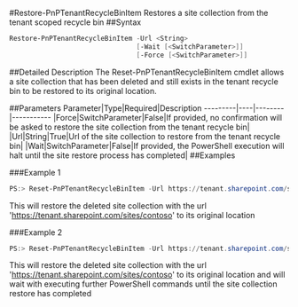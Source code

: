 #Restore-PnPTenantRecycleBinItem
Restores a site collection from the tenant scoped recycle bin
##Syntax
```powershell
Restore-PnPTenantRecycleBinItem -Url <String>
                                [-Wait [<SwitchParameter>]]
                                [-Force [<SwitchParameter>]]
```


##Detailed Description
The Reset-PnPTenantRecycleBinItem cmdlet allows a site collection that has been deleted and still exists in the tenant recycle bin to be restored to its original location.

##Parameters
Parameter|Type|Required|Description
---------|----|--------|-----------
|Force|SwitchParameter|False|If provided, no confirmation will be asked to restore the site collection from the tenant recycle bin|
|Url|String|True|Url of the site collection to restore from the tenant recycle bin|
|Wait|SwitchParameter|False|If provided, the PowerShell execution will halt until the site restore process has completed|
##Examples

###Example 1
```powershell
PS:> Reset-PnPTenantRecycleBinItem -Url https://tenant.sharepoint.com/sites/contoso
```
This will restore the deleted site collection with the url 'https://tenant.sharepoint.com/sites/contoso' to its original location

###Example 2
```powershell
PS:> Reset-PnPTenantRecycleBinItem -Url https://tenant.sharepoint.com/sites/contoso -Wait
```
This will restore the deleted site collection with the url 'https://tenant.sharepoint.com/sites/contoso' to its original location and will wait with executing further PowerShell commands until the site collection restore has completed
